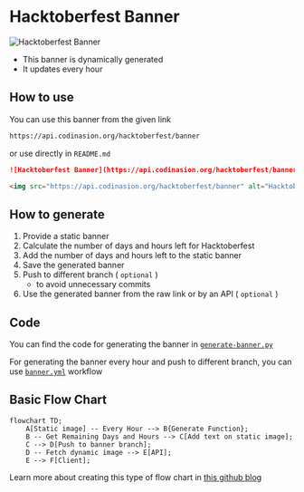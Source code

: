 # Hacktoberfest Banner

![Hacktoberfest Banner](https://api.codinasion.org/hacktoberfest/banner)

- This banner is dynamically generated
- It updates every hour

## How to use

You can use this banner from the given link

```md
https://api.codinasion.org/hacktoberfest/banner
```

or use directly in `README.md`

```md
![Hacktoberfest Banner](https://api.codinasion.org/hacktoberfest/banner)
```

```md
<img src="https://api.codinasion.org/hacktoberfest/banner" alt="Hacktoberfest Banner">
```

## How to generate

1. Provide a static banner
2. Calculate the number of days and hours left for Hacktoberfest
3. Add the number of days and hours left to the static banner
4. Save the generated banner
5. Push to different branch ( `optional` )
   - to avoid unnecessary commits
6. Use the generated banner from the raw link or by an API ( `optional` )

## Code

You can find the code for generating the banner in [`generate-banner.py`](generate-banner.py)

For generating the banner every hour and push to different branch, you can use [`banner.yml`](.github/workflows/banner.yml) workflow

## Basic Flow Chart

```mermaid
flowchart TD;
    A[Static image] -- Every Hour --> B{Generate Function};
    B -- Get Remaining Days and Hours --> C[Add text on static image];
    C --> D[Push to banner branch];
    D -- Fetch dynamic image --> E[API];
    E --> F[Client];
```

Learn more about creating this type of flow chart in [this github blog](https://github.blog/2022-02-14-include-diagrams-markdown-files-mermaid/)
